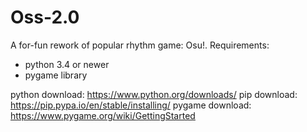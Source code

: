 # Oss-2.0

A for-fun rework of popular rhythm game: Osu!.
Requirements:
- python 3.4 or newer
- pygame library

python download: https://www.python.org/downloads/
pip download:    https://pip.pypa.io/en/stable/installing/
pygame download: https://www.pygame.org/wiki/GettingStarted

